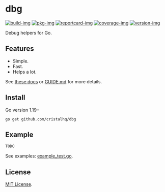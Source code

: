# dbg

[![build-img]][build-url]
[![pkg-img]][pkg-url]
[![reportcard-img]][reportcard-url]
[![coverage-img]][coverage-url]
[![version-img]][version-url]

Debug helpers for Go.

## Features

* Simple.
* Fast.
* Helps a lot.

See [these docs][pkg-url] or [GUIDE.md](GUIDE.md) for more details.

## Install

Go version 1.19+

```
go get github.com/cristalhq/dbg
```

## Example

```go
TODO
```

See examples: [example_test.go](example_test.go).

## License

[MIT License](LICENSE).

[build-img]: https://github.com/cristalhq/dbg/workflows/build/badge.svg
[build-url]: https://github.com/cristalhq/dbg/actions
[pkg-img]: https://pkg.go.dev/badge/cristalhq/dbg
[pkg-url]: https://pkg.go.dev/github.com/cristalhq/dbg
[reportcard-img]: https://goreportcard.com/badge/cristalhq/dbg
[reportcard-url]: https://goreportcard.com/report/cristalhq/dbg
[coverage-img]: https://codecov.io/gh/cristalhq/dbg/branch/main/graph/badge.svg
[coverage-url]: https://codecov.io/gh/cristalhq/dbg
[version-img]: https://img.shields.io/github/v/release/cristalhq/dbg
[version-url]: https://github.com/cristalhq/dbg/releases
